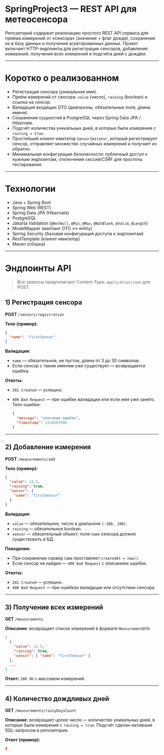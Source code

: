 # SpringProject3 — REST API для метеосенсора

Репозиторий содержит реализацию простого REST API сервиса для приёма измерений от «сенсора» (значение + флаг дождя), сохранения их в базу данных и получения агрегированных данных. Проект включает HTTP-эндпоинты для регистрации сенсоров, добавления измерений, получения всех измерений и подсчёта дней с дождём.

---

# Коротко о реализованном

* Регистрация сенсора (уникальное имя).
* Приём измерений от сенсора: `value` (число), `raining` (boolean) и ссылка на сенсор.
* Валидация входящих DTO (диапазоны, обязательные поля, длина имени).
* Сохранение сущностей в PostgreSQL через Spring Data JPA / Hibernate.
* Подсчёт количества уникальных дней, в которые были измерения с `raining = true`.
* Простейший клиент-имитатор `SensorImitator`, который регистрирует сенсор, отправляет множество случайных измерений и получает их обратно.
* Минимальная конфигурация безопасности: публичный доступ к нужным эндпоинтам, отключение сессий/CSRF для простоты тестирования.

---

# Технологии

* Java + Spring Boot
* Spring Web (REST)
* Spring Data JPA (Hibernate)
* PostgreSQL
* Jakarta Validation (`@NotNull`, `@Min`, `@Max`, `@NotBlank`, `@Valid`, `@Length`)
* ModelMapper (маппинг DTO ↔ entity)
* Spring Security (базовая конфигурация доступа к эндпоинтам)
* RestTemplate (клиент-имитатор)
* Maven (сборка)

---

# Эндпоинты API

> Все запросы предполагают Content-Type: `application/json` для POST.

## 1) Регистрация сенсора

**POST** `/sensors/registration`

**Тело (пример):**

```json
{
  "name": "firstSensor"
}
```

**Валидация:**

* `name` — обязательное, не пустое, длина от 3 до 30 символов.
* Если сенсор с таким именем уже существует — возвращается ошибка.

**Ответы:**

* `201 Created` — успешно.
* `400 Bad Request` — при ошибке валидации или если имя уже занято. Тело ошибки:

  ```json
  {
    "message": "описание ошибки",
    "timestamp": 1234567890
  }
  ```

---

## 2) Добавление измерения

**POST** `/measurements/add`

**Тело (пример):**

```json
{
  "value": 12.5,
  "raining": true,
  "sensor": {
    "name": "firstSensor"
  }
}
```

**Валидация:**

* `value` — обязательное, число в диапазоне `[-100, 100]`.
* `raining` — обязательное boolean.
* `sensor` — обязательный объект; поле `name` сенсора должно существовать в БД.

**Поведение:**

* При сохранении сервер сам проставляет `createdAt = now()`.
* Если сенсор не найден — `400 Bad Request` с описанием ошибки.

**Ответы:**

* `201 Created` — успешно.
* `400 Bad Request` — при ошибках валидации или отсутствии сенсора.

---

## 3) Получение всех измерений

**GET** `/measurements`

**Описание:** возвращает список измерений в формате `MeasurementDTO`:

```json
[
  {
    "value": 12.5,
    "raining": true,
    "sensor": { "name": "firstSensor" }
  },
  ...
]
```

**Ответ:** `200 OK` с массивом измерений.

---

## 4) Количество дождливых дней

**GET** `/measurements/rainyDaysCount`

**Описание:** возвращает целое число — количество уникальных дней, в которые были измерения с `raining = true`. Подсчёт сделан нативным SQL-запросом в репозитории.

**Ответ (пример):**

```json
3
```